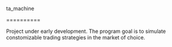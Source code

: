 ta_machine

==========

Project under early development.
The program goal is to simulate constomizable trading strategies in the market of choice.
